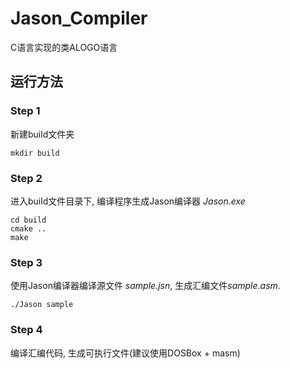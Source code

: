 # Jason_Compiler
C语言实现的类ALOGO语言
## 运行方法
### Step 1
新建build文件夹
```
mkdir build
```
### Step 2
进入build文件目录下, 编译程序生成Jason编译器 $Jason.exe$
```
cd build
cmake ..
make
```
### Step 3
使用Jason编译器编译源文件 $sample.jsn$, 生成汇编文件$sample.asm$.
```
./Jason sample
```
### Step 4
编译汇编代码, 生成可执行文件(建议使用DOSBox + masm)
